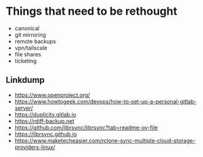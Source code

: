 # Things that need to be rethought
- canonical
- git mirroring
- remote backups
- vpn/tailscale
- file shares
- ticketing



## Linkdump

- <https://www.openproject.org/>
- <https://www.howtogeek.com/devops/how-to-set-up-a-personal-gitlab-server/>
- <https://duplicity.gitlab.io>
- https://rdiff-backup.net
- https://github.com/librsync/librsync?tab=readme-ov-file
- https://librsync.github.io
- https://www.maketecheasier.com/rclone-sync-multiple-cloud-storage-providers-linux/